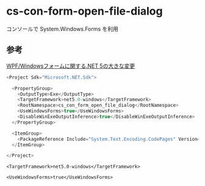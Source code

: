 # cs-con-form-open-file-dialog
コンソールで System.Windows.Forms を利用

## 参考
[WPF/Windowsフォームに関する.NET 5の大きな変更](https://www.infoq.com/jp/news/2021/02/net-5-breaking-changes-windows/)

```cs
<Project Sdk="Microsoft.NET.Sdk">

  <PropertyGroup>
    <OutputType>Exe</OutputType>
    <TargetFramework>net5.0-windows</TargetFramework>
    <RootNamespace>cs_con_form_open_file_dialog</RootNamespace>
    <UseWindowsForms>true</UseWindowsForms>
    <DisableWinExeOutputInference>true</DisableWinExeOutputInference>
  </PropertyGroup>

  <ItemGroup>
    <PackageReference Include="System.Text.Encoding.CodePages" Version="5.0.0" />
  </ItemGroup>

</Project>
```

```
<TargetFramework>net5.0-windows</TargetFramework>
```
```
<UseWindowsForms>true</UseWindowsForms>
```

